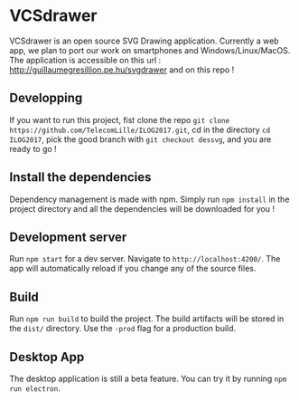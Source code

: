 # VCSdrawer

VCSdrawer is an open source SVG Drawing application. Currently a web app, we plan to port our work on smartphones and Windows/Linux/MacOS.
The application is accessible on this url : http://guillaumegresillion.pe.hu/svgdrawer and on this repo !

## Developping

If you want to run this project, fist clone the repo `git clone https://github.com/TelecomLille/ILOG2017.git`, cd in the directory `cd ILOG2017`, pick the good branch with `git checkout dessvg`, and you are ready to go !

## Install the dependencies

Dependency management is made with npm. Simply run `npm install` in the project directory and all the dependencies will be downloaded for you !

## Development server

Run `npm start` for a dev server. Navigate to `http://localhost:4200/`. The app will automatically reload if you change any of the source files.

## Build

Run `npm run build` to build the project. The build artifacts will be stored in the `dist/` directory. Use the `-prod` flag for a production build.

## Desktop App

The desktop application is still a beta feature. You can try it by running `npm run electron`.
